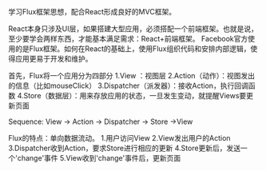学习Flux框架思想，配合React形成良好的MVC框架。

React本身只涉及UI层，如果搭建大型应用，必须搭配一个前端框架。也就是说，至少要学会两样东西，才能基本满足需求：React+前端框架。
Facebook官方使用的是Flux框架。如何在React的基础上，使用Flux组织代码和安排内部逻辑，使得应用更易于开发和维护。

首先，Flux将一个应用分为四部分
1.View ：视图层
2.Action（动作）：视图发出的信息（比如mouseClick）
3.Dispatcher（派发器）：接收Action，执行回调函数
4.Store（数据层）：用来存放应用的状态，一旦发生变动，就提醒Views要更新页面



 Sequence:  View -> Action -> Dispatcher -> Store ->View 



Flux的特点：单向数据流动。
1.用户访问View
2.View发出用户的Action
3.Dispatcher收到Action，要求Store进行相应的更新
4.Store更新后，发送一个'change'事件
5.View收到'change'事件后，更新页面
